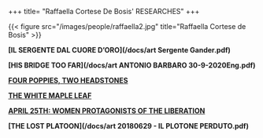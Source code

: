 +++
title= "Raffaella Cortese De Bosis' RESEARCHES"
+++


{{< figure src="/images/people/raffaella2.jpg" title="Raffaella Cortese de Bosis" >}}



**[IL SERGENTE DAL CUORE D’ORO](/docs/art Sergente Gander.pdf)**


**[HIS BRIDGE TOO FAR](/docs/art ANTONIO BARBARO 30-9-2020Eng.pdf)**


**[FOUR POPPIES, TWO HEADSTONES](/en/research/ingram_mclean/)**


**[THE WHITE MAPLE LEAF](/en/research/brade_hope/)**


**[APRIL 25TH: WOMEN PROTAGONISTS OF THE LIBERATION](/en/history/donne25apr/)**


**[THE LOST PLATOON](/docs/art 20180629 - IL PLOTONE PERDUTO.pdf)**







